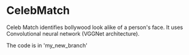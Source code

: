 # CelebMatch

Celeb Match identifies bollywood look alike of a person's face.
It uses Convolutional neural network (VGGNet architecture).

The code is in 'my_new_branch'
